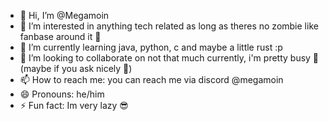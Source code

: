 - 👋 Hi, I’m @Megamoin 
- 👀 I’m interested in anything tech related as long as theres no zombie like fanbase around it 🥶
- 🌱 I’m currently learning java, python, c and maybe a little rust :p
- 💞️ I’m looking to collaborate on not that much currently, i'm pretty busy 🥲 (maybe if you ask nicely 🤔)
- 📫 How to reach me: you can reach me via discord @megamoin
- 😄 Pronouns: he/him
- ⚡ Fun fact: Im very lazy 😎

<!---
Megamoin/Megamoin is a ✨ special ✨ repository because its `README.md` (this file) appears on your GitHub profile.
You can click the Preview link to take a look at your changes.
--->
